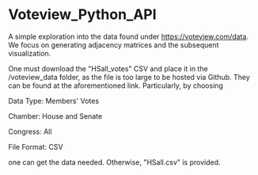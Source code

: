 # Voteview_Python_API
A simple exploration into the data found under https://voteview.com/data.  We focus on generating adjacency matrices and the subsequent visualization.

One must download the "HSall_votes" CSV and place it in the /voteview_data folder, as the file is too large to be hosted via Github.  They can be found at the aforementioned link. 
Particularly, by choosing

Data Type:  Members' Votes

Chamber:  House and Senate

Congress: All

File Format:  CSV

one can get the data needed.  Otherwise, "HSall.csv" is provided.

